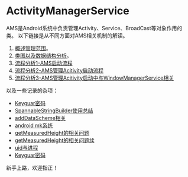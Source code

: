 # ActivityManagerService #

AMS是Android系统中负责管理Activity、Service、BroadCast等对象作用的类。
以下链接是从不同方面对AMS相关机制的解读。

1. [概述管理范围](./doc/chap1/chap1.md)。
2. [类图以及数据结构分析](./doc/chap2/chap2.md)。
3. [流程分析1-AMS启动流程](./doc/AMS启动流程/AMS启动流程.md)
4. [流程分析2-AMS管理Acitivity启动流程](./doc/AMS管理Activity启动流程/AMS管理Acitivity启动流程.md)
5. [流程分析3-AMS管理Acitivity启动中与WindowManagerService相关](./doc/Activity创建过程与window相关部分/Activity创建过程与window相关部分.md)


以及一些记录的杂项：

* [Keyguar密码](./doc/杂项/Keyguar密码.md)
* [SpannableStringBuilder使用总结](./doc/杂项/SpannableStringBuilder使用总结.md)
* [addDataScheme相关](./doc/杂项/addDataScheme相关.md)
* [android mk系统](./doc/杂项/android_mk系统.md)
* [getMeasuredHeight的相关问题](./doc/杂项/getMeasuredHeight的相关问题.md)
* [getMeasuredHeight的相关问题续](./doc/杂项/getMeasuredHeight的相关问题续.md)
* [uid与进程](./doc/杂项/uid与进程.md)
* [Keyguar密码](./doc/杂项/Keyguar密码.md)

新手上路，欢迎指正！
